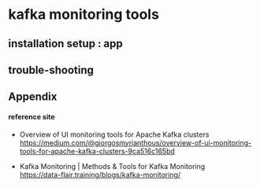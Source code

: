 # kafka monitoring tools

## installation setup : app

## trouble-shooting

## Appendix

#### reference site

+ Overview of UI monitoring tools for Apache Kafka clusters  
https://medium.com/@giorgosmyrianthous/overview-of-ui-monitoring-tools-for-apache-kafka-clusters-9ca516c165bd

+ Kafka Monitoring | Methods & Tools for Kafka Monitoring  
https://data-flair.training/blogs/kafka-monitoring/

